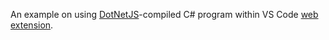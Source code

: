 An example on using [DotNetJS](https://github.com/Elringus/DotNetJS)-compiled C# program within VS Code [web extension](https://code.visualstudio.com/api/extension-guides/web-extensions).
